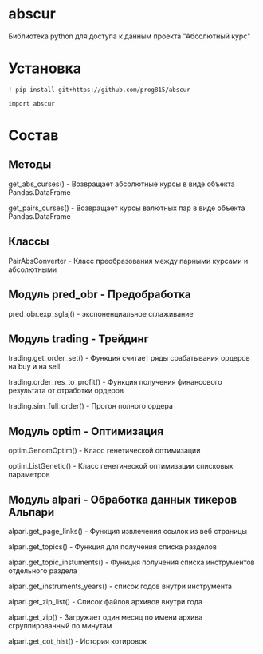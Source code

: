 # abscur
Библиотека python для доступа к данным проекта "Абсолютный курс"

# Установка
```
! pip install git+https://github.com/prog815/abscur

import abscur
```

# Состав

## Методы

get_abs_curses() - Возвращает абсолютные курсы в виде объекта Pandas.DataFrame 

get_pairs_curses() - Возвращает курсы валютных пар в виде объекта Pandas.DataFrame

## Классы

PairAbsConverter - Класс преобразования между парными курсами и абсолютными

## Модуль pred_obr - Предобработка

pred_obr.exp_sglaj() - экспоненциальное сглаживание


## Модуль trading - Трейдинг

trading.get_order_set() - Функция считает ряды срабатывания ордеров на buy и на sell

trading.order_res_to_profit() - Функция получения финансового результата от отработки ордеров

trading.sim_full_order() - Прогон полного ордера

## Модуль optim - Оптимизация

optim.GenomOptim() - Класс генетической оптимизации

optim.ListGenetic() - Класс генетической оптимизации списковых параметров

## Модуль alpari - Обработка данных тикеров Альпари

alpari.get_page_links() - Функция извлечения ссылок из веб страницы

alpari.get_topics() - Функция для получения списка разделов

alpari.get_topic_instuments() - Функция получения списка инструментов отдельного раздела

alpari.get_instruments_years() - список годов внутри инструмента

alpari.get_zip_list() - Список файлов архивов внутри года

alpari.get_zip() - Загружает один месяц по имени архива сгруппированный по минутам

alpari.get_cot_hist() - История котировок
